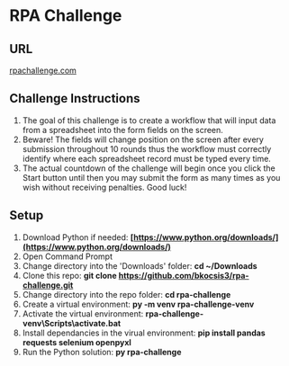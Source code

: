 # RPA Challenge

## URL
[rpachallenge.com](https://rpachallenge.com/)

## Challenge Instructions
1. The goal of this challenge is to create a workflow that will input data from a spreadsheet into the form fields on the screen.
2. Beware! The fields will change position on the screen after every submission throughout 10 rounds thus the workflow must correctly identify where each spreadsheet record must be typed every time.
3. The actual countdown of the challenge will begin once you click the Start button until then you may submit the form as many times as you wish without receiving penalties.
Good luck!

## Setup
1. Download Python if needed: **[https://www.python.org/downloads/](https://www.python.org/downloads/)**
2. Open Command Prompt
3. Change directory into the 'Downloads' folder: **cd ~/Downloads**
4. Clone this repo: **git clone https://github.com/bkocsis3/rpa-challenge.git**
5. Change directory into the repo folder: **cd rpa-challenge**
6. Create a virtual environment: **py -m venv rpa-challenge-venv**
7. Activate the virtual environment: **rpa-challenge-venv\Scripts\activate.bat**
8. Install dependancies in the virual environment: **pip install pandas requests selenium openpyxl**
9. Run the Python solution: **py rpa-challenge**